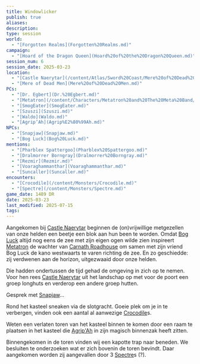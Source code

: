 ```yaml
---
title: Windowlicker
publish: true
aliases: 
description: 
type: session
world:
  - "[Forgotten Realms](Forgotten%20Realms.md)"
campaign:
  - "[Hoard of the Dragon Queen](Hoard%20of%20the%20Dragon%20Queen.md)"
session_num: 6
session_date: 2025-03-23
location:
  - "[Castle Naerytar](/content/Atlas/Sword%20Coast/Mere%20of%20Dead%20Men/Castle%20Naerytar.md)"
  - "[Mere of Dead Men](Mere%20of%20Dead%20Men.md)"
PCs:
  - "[Dr. Egbert](Dr.%20Egbert.md)"
  - "[Metatron](/content/Characters/Metatron%20and%20The%20Meta%20Band/Metatron.md)"
  - "[SmogEater](SmogEater.md)"
  - "[Szuszi](Szuszi.md)"
  - "[Waldo](Waldo.md)"
  - "[Agrip’Ah](Agrip%E2%80%99Ah.md)"
NPCs:
  - "[Snapjaw](Snapjaw.md)"
  - "[Bog Luck](Bog%20Luck.md)"
mentions:
  - "[Pharblex Spattergoo](Pharblex%20Spattergoo.md)"
  - "[Dralmorrer Borngray](Dralmorrer%20Borngray.md)"
  - "[Rezmir](Rezmir.md)"
  - "[Voaraghammanthar](Voaraghammanthar.md)"
  - "[Suncaller](Suncaller.md)"
encounters:
  - "[Crocodile](/content/Monsters/Crocodile.md)"
  - "[Spectre](/content/Monsters/Spectre.md)"
game_date: 1489 DR
date: 2025-03-23
last_modified: 2025-07-15
tags: 
---
```


Aangekomen bij [Castle Naerytar](/content/Atlas/Sword%20Coast/Mere%20of%20Dead%20Men/Castle%20Naerytar.md) beginnen de (on)vrijwillige metgezellen van onze helden een beetje een blok aan hun been te worden. Omdat [Bog Luck](/content/Characters/Bog%20Luck.md) altijd nog eens de zee met zijn eigen ogen wilde zien inspireert [Metatron](/content/Characters/Metatron%20and%20The%20Meta%20Band/Metatron.md) de wachter van [Carnath Roadhouse](/content/Atlas/Sword%20Coast/Carnath%20Roadhouse.md) om samen met zijn vriend Bog Luck de kano westwaarts te varen richting de zee. En zo geschiedde: zij verdwenen aan de horizon, uitgezwaaid door onze helden. 

Die hadden ondertussen de tijd gehad de omgeving in zich op te nemen. Voor hen rees [Castle Naerytar](/content/Atlas/Sword%20Coast/Mere%20of%20Dead%20Men/Castle%20Naerytar.md) uit het landschap op met voor de poort een groep longhuts en verderop een andere groep hutten. 

Gesprek met [Snapjaw](/content/Characters/Snapjaw.md)...

Rond het kasteel sneaken via de slotgracht. Goeie plek om je in te verbergen, vinden ook een aantal al aanwezige  [Crocodile](/content/Monsters/Crocodile.md)s.

Weten een verlaten toren van het kasteel binnen te komen door een raam te plaatsen in het kasteel die [Agrip'Ah](Agrip'Ah.md) in zijn magisch binnenzak heeft zitten.

Binnengekomen in de toren vinden wij een kapotte trap naar beneden. We besluiten te onderzoeken wat er zich bovenin de toren bevindt. Daar aangekomen worden zij aangevallen door 3 [Spectre](/content/Monsters/Spectre.md)s (?).